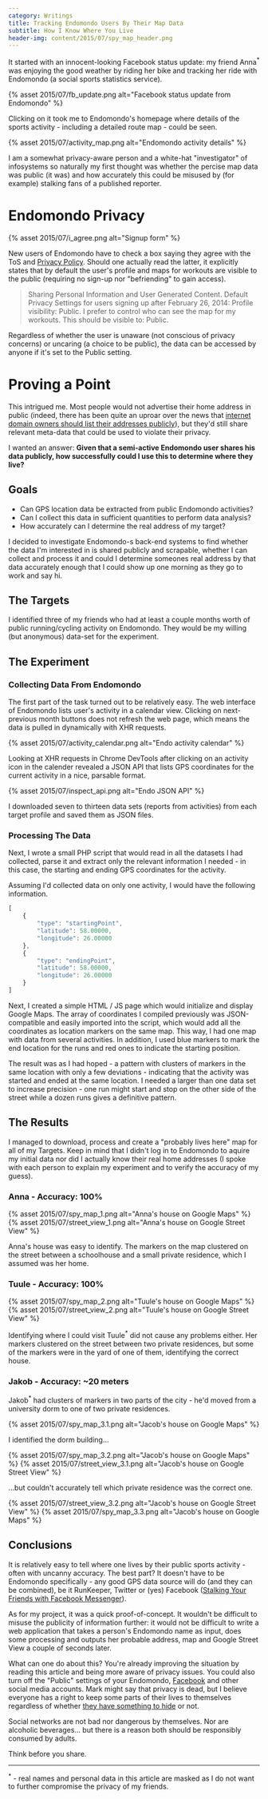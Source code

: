 ```yaml
---
category: Writings
title: Tracking Endomondo Users By Their Map Data
subtitle: How I Know Where You Live
header-img: content/2015/07/spy_map_header.png
---
```


It started with an innocent-looking Facebook status update: my friend Anna<sup>*</sup> was enjoying the good weather by riding her bike and tracking her ride with Endomondo (a social sports statistics service).

{% asset 2015/07/fb_update.png alt="Facebook status update from Endomondo" %}

Clicking on it took me to Endomondo's homepage where details of the sports activity - including a detailed route map - could be seen.

{% asset 2015/07/activity_map.png alt="Endomondo activity details" %}

I am a somewhat privacy-aware person and a white-hat "investigator" of infosystems so naturally my first thought was whether the percise map data was public (it was) and how accurately this could be misused by (for example) stalking fans of a published reporter.

# Endomondo Privacy

{% asset 2015/07/i_agree.png alt="Signup form" %}

New users of Endomondo have to check a box saying they agree with the ToS and [Privacy Policy](https://www.endomondo.com/privacy). Should one actually read the latter, it explicitly states that by default the user's profile and maps for workouts are visible to the public (requiring no sign-up nor "befriending" to gain access).

> Sharing Personal Information and User Generated Content. Default Privacy Settings for users signing up after February 26, 2014: Profile visibility: Public. I prefer to control who can see the map for my workouts. This should be visible to: Public.

Regardless of whether the user is unaware (not conscious of privacy concerns) or uncaring (a choice to be public), the data can be accessed by anyone if it's set to the Public setting.

# Proving a Point

This intrigued me. Most people would not advertise their home address in public (indeed, there has been quite an uproar over the news that [internet domain owners should list their addresses publicly](http://arstechnica.com/tech-policy/2015/06/domain-name-whois-anonymity-hangs-in-the-balance-under-icann-proposal)), but they'd still share relevant meta-data that could be used to violate their privacy.

I wanted an answer: **Given that a semi-active Endomondo user shares his data publicly, how successfully could I use this to determine where they live?**

## Goals

- Can GPS location data be extracted from public Endomondo activities?
- Can I collect this data in sufficient quantities to perform data analysis?
- How accurately can I determine the real address of my target?

I decided to investigate Endomondo-s back-end systems to find whether the data I'm interested in is shared publicly and scrapable, whether I can collect and process it and could I determine someones real address by that data accurately enough that I could show up one morning as they go to work and say hi.

## The Targets

I identified three of my friends who had at least a couple months worth of public running/cycling activity on Endomondo. They would be my willing (but anonymous) data-set for the experiment.

## The Experiment

### Collecting Data From Endomondo

The first part of the task turned out to be relatively easy. The web interface of Endomondo lists user's activity in a calendar view. Clicking on next-previous month buttons does not refresh the web page, which means the data is pulled in dynamically with XHR requests.

{% asset 2015/07/activity_calendar.png alt="Endo activity calendar" %}

Looking at XHR requests in Chrome DevTools after clicking on an activity icon in the calender revealed a JSON API that lists GPS coordinates for the current activity in a nice, parsable format.

{% asset 2015/07/inspect_api.png alt="Endo JSON API" %}

I downloaded seven to thirteen data sets (reports from activities) from each target profile and saved them as JSON files.

### Processing The Data

Next, I wrote a small PHP script that would read in all the datasets I had collected, parse it and extract only the relevant information I needed - in this case, the starting and ending GPS coordinates for the activity.

Assuming I'd collected data on only one activity, I would have the following information.

```js
[
	{
		"type": "startingPoint",
		"latitude": 58.00000,
		"longitude": 26.00000
	},
	{
		"type": "endingPoint",
		"latitude": 58.00000,
		"longitude": 26.00000
	}
]
```

Next, I created a simple HTML / JS page which would initialize and display Google Maps. The array of coordinates I compiled previously was
JSON-compatible and easily imported into the script, which would add all the coordinates as location markers on the same map. This way, I had one map with data from several activities. In addition, I used blue markers to mark the end location for the runs and red ones to indicate the starting position.

The result was as I had hoped - a pattern with clusters of markers in the same location with only a few deviations - indicating that the activity was started and ended at the same location. I needed a larger than one data set to increase precision - one run might start and stop on the other side of the street while a dozen runs gives a definitive pattern.

## The Results

I managed to download, process and create a "probably lives here" map for all of my Targets. Keep in mind that I didn't log in to Endomondo to aquire my initial data nor did I actually know their real home addresses (I spoke with each person to explain my experiment and to verify the accuracy of my guess).

### Anna - Accuracy: 100%

{% asset 2015/07/spy_map_1.png alt="Anna's house on Google Maps" %}
{% asset 2015/07/street_view_1.png alt="Anna's house on Google Street View" %}

Anna's house was easy to identify. The markers on the map clustered on the street between a schoolhouse and a small private residence, which I assumed was her home.

### Tuule - Accuracy: 100%

{% asset 2015/07/spy_map_2.png alt="Tuule's house on Google Maps" %}
{% asset 2015/07/street_view_2.png alt="Tuule's house on Google Street View" %}

Identifying where I could visit Tuule<sup>*</sup> did not cause any problems either. Her markers clustered on the street between two private residences, but some of the markers were in the yard of one of them, identifying the correct house.

### Jakob - Accuracy: ~20 meters

Jakob<sup>*</sup> had clusters of markers in two parts of the city - he'd moved from a university dorm to one of two private residences.

{% asset 2015/07/spy_map_3.1.png alt="Jacob's house on Google Maps" %}

I identified the dorm building...

{% asset 2015/07/spy_map_3.2.png alt="Jacob's house on Google Maps" %}
{% asset 2015/07/street_view_3.1.png alt="Jacob's house on Google Street View" %}

...but couldn't accurately tell which private residence was the correct one.

{% asset 2015/07/street_view_3.2.png alt="Jacob's house on Google Street View" %}
{% asset 2015/07/spy_map_3.3.png alt="Jacob's house on Google Maps" %}

## Conclusions

It is relatively easy to tell where one lives by their public sports activity - often with uncanny accuracy. The best part? It doesn't have to be Endomondo specifically - any good GPS data source will do (and they can be combined), be it RunKeeper, Twitter or (yes) Facebook ([Stalking Your Friends with Facebook Messenger](https://medium.com/faith-and-future/stalking-your-friends-with-facebook-messenger-9da8820bd27d)).

As for my project, it was a quick proof-of-concept. It wouldn't be difficult to misuse the publicity of information further: it would not be difficult to write a web application that takes a person's Endomondo name as input, does some processing and outputs her probable address, map and Google Street View a couple of seconds later.

What can one do about this? You're already improving the situation by reading this article and being more aware of privacy issues. You could also turn off the "Public" settings of your Endomondo, [Facebook](http://gizmodo.com/the-complete-guide-to-locking-down-facebook-privacy-for-1630674932) and other social media accounts. Mark might say that privacy is dead, but I believe everyone has a right to keep some parts of their lives to themselves regardless of whether [they have something to hide](https://en.wikipedia.org/wiki/Nothing_to_hide_argument) or not.

Social networks are not bad nor dangerous by themselves. Nor are alcoholic beverages... but there is a reason both should be responsibly consumed by adults.

Think before you share.

--------

<sup>*</sup> - real names and personal data in this article are masked as I do not want to further compromise the privacy of my friends.